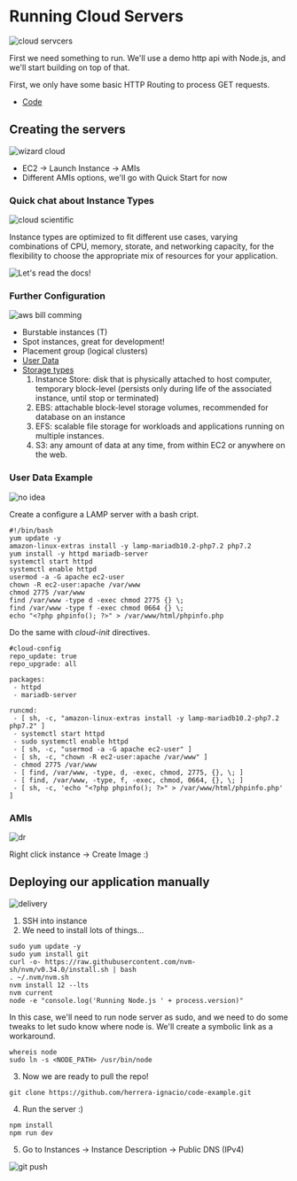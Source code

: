 # Running Cloud Servers

![cloud servcers](https://i.pinimg.com/236x/ec/e9/e5/ece9e5ab8500e8e3a5601a95c7d5d7f2--cloudcomputing-heavens.jpg)

First we need something to run. We'll use a demo http api with Node.js, and we'll start building on top of that.

First, we only have some basic HTTP Routing to process GET requests.

* [Code](https://github.com/herrera-ignacio/code-example)

## Creating the servers

![wizard cloud](https://smidcloud.com/wp-content/uploads/2018/01/4-300x300.jpg)

* EC2 -> Launch Instance -> AMIs
* Different AMIs options, we'll go with Quick Start for now

### Quick chat about Instance Types

![cloud scientific](https://i.pinimg.com/236x/64/08/32/64083250e48223e94387ee3ba45c09c6.jpg)

Instance types are optimized to fit different use cases, varying combinations of CPU, memory, storate, and networking capacity, for the flexibility to choose the appropriate mix of resources for your application.

![Let's read the docs!](https://aws.amazon.com/ec2/instance-types/)

### Further Configuration

![aws bill comming](https://miro.medium.com/max/1244/0*u5gUyhB0YFd3VzWM.jpg)

* Burstable instances (T)
* Spot instances, great for development!
* Placement group (logical clusters)
* [User Data](https://docs.aws.amazon.com/AWSEC2/latest/UserGuide/user-data.html)
* [Storage types](https://docs.aws.amazon.com/AWSEC2/latest/UserGuide/Storage.html?icmpid=docs_ec2_console)
	1. Instance Store: disk that is physically attached to host computer, temporary block-level (persists only during life of the associated instance, until stop or terminated)
	2. EBS: attachable block-level storage volumes, recommended for database on an instance
	3. EFS: scalable file storage for workloads and applications running on multiple instances.
	4. S3: any amount of data at any time, from within EC2 or anywhere on the web.


### User Data Example

![no idea](https://wpctrl.b-cdn.net/wp-content/uploads/2020/01/dog-hosting-meme.jpg)

Create a configure a LAMP server with a bash cript.

```
#!/bin/bash
yum update -y
amazon-linux-extras install -y lamp-mariadb10.2-php7.2 php7.2
yum install -y httpd mariadb-server
systemctl start httpd
systemctl enable httpd
usermod -a -G apache ec2-user
chown -R ec2-user:apache /var/www
chmod 2775 /var/www
find /var/www -type d -exec chmod 2775 {} \;
find /var/www -type f -exec chmod 0664 {} \;
echo "<?php phpinfo(); ?>" > /var/www/html/phpinfo.php
```

Do the same with _cloud-init_ directives.

```
#cloud-config
repo_update: true
repo_upgrade: all

packages:
 - httpd
 - mariadb-server

runcmd:
 - [ sh, -c, "amazon-linux-extras install -y lamp-mariadb10.2-php7.2 php7.2" ]
 - systemctl start httpd
 - sudo systemctl enable httpd
 - [ sh, -c, "usermod -a -G apache ec2-user" ]
 - [ sh, -c, "chown -R ec2-user:apache /var/www" ]
 - chmod 2775 /var/www
 - [ find, /var/www, -type, d, -exec, chmod, 2775, {}, \; ]
 - [ find, /var/www, -type, f, -exec, chmod, 0664, {}, \; ]
 - [ sh, -c, 'echo "<?php phpinfo(); ?>" > /var/www/html/phpinfo.php' ]
```

### AMIs

![dr](https://www.aspiretech.com/images/easyblog_shared/October_2016/10-7-16/ib_meme_4.jpg)

Right click instance -> Create Image :)

## Deploying our application manually

![delivery](https://hackernoon.com/hn-images/1*8wcrKrzgaEJwNKam8LCYCw.jpeg)

1. SSH into instance
2. We need to install lots of things...

```
sudo yum update -y
sudo yum install git
curl -o- https://raw.githubusercontent.com/nvm-sh/nvm/v0.34.0/install.sh | bash
. ~/.nvm/nvm.sh
nvm install 12 --lts
nvm current
node -e "console.log('Running Node.js ' + process.version)"
```

In this case, we'll need to run node server as sudo, and we need to do some tweaks to let sudo know where node is. We'll create a symbolic link as a workaround.

```
whereis node
sudo ln -s <NODE_PATH> /usr/bin/node
```

3. Now we are ready to pull the repo!

```
git clone https://github.com/herrera-ignacio/code-example.git
```

4. Run the server :)

```
npm install
npm run dev
```

5. Go to Instances -> Instance Description -> Public DNS (IPv4)

![git push](https://hackernoon.com/hn-images/1*GwoUrficuzqGSxXD-gztEQ.jpeg)
